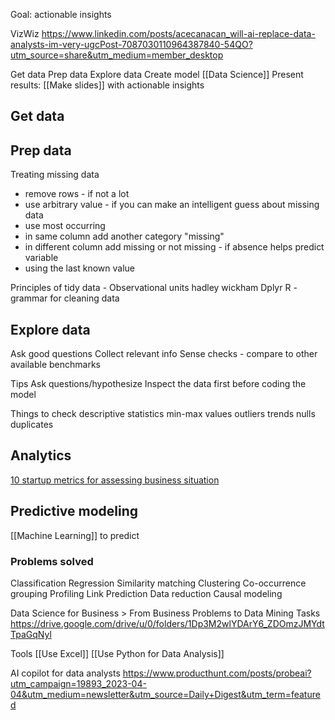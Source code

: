 Goal: actionable insights

VizWiz
https://www.linkedin.com/posts/acecanacan_will-ai-replace-data-analysts-im-very-ugcPost-7087030110964387840-54QO?utm_source=share&utm_medium=member_desktop

Get data
Prep data
Explore data
Create model [[Data Science]]
Present results: [[Make slides]] with actionable insights

## Get data

## Prep data
Treating missing data
- remove rows - if not a lot
- use arbitrary value - if you can make an intelligent guess about missing data
- use most occurring
- in same column add another category "missing"
- in different column add missing or not missing - if absence helps predict variable
- using the last known value

Principles of tidy data - Observational units
hadley wickham
Dplyr R - grammar for cleaning data

## Explore data
Ask good questions
Collect relevant info
Sense checks - compare to other available benchmarks

Tips
Ask questions/hypothesize
Inspect the data first before coding the model

Things to check
descriptive statistics
min-max values
outliers
trends
nulls
duplicates


## Analytics
[10 startup metrics for assessing business situation  ](https://www.linkedin.com/posts/a-banks_10-startup-metrics-every-business-owner-must-ugcPost-7022206726217072640-3z-X?utm_source=share&utm_medium=member_android)

## Predictive modeling
[[Machine Learning]] to predict

### Problems solved
Classification
Regression
Similarity matching
Clustering
Co-occurrence grouping
Profiling
Link Prediction
Data reduction
Causal modeling

Data Science for Business > From Business Problems to Data Mining Tasks
https://drive.google.com/drive/u/0/folders/1Dp3M2wlYDArY6_ZDOmzJMYdtTpaGqNyl


Tools
[[Use Excel]]
[[Use Python for Data Analysis]]

AI copilot for data analysts
https://www.producthunt.com/posts/probeai?utm_campaign=19893_2023-04-04&utm_medium=newsletter&utm_source=Daily+Digest&utm_term=featured

